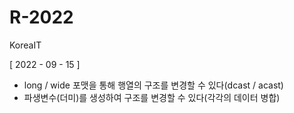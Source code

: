 # R-2022
KoreaIT

[ 2022 - 09 - 15 ]
 - long / wide 포맷을 통해 행열의 구조를 변경할 수 있다(dcast / acast)
 - 파생변수(더미)를 생성하여 구조를 변경할 수 있다(각각의 데이터 병합)

